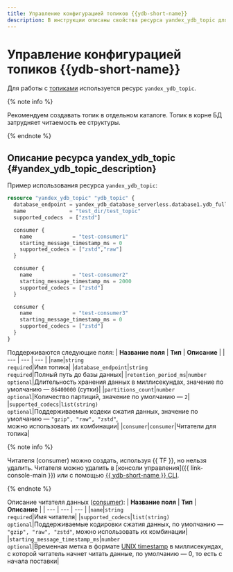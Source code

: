 ```yaml
---
title: Управление конфигурацией топиков {{ydb-short-name}}
description: В инструкции описаны свойства ресурса yandex_ydb_topic для управления конфигурацией топиков {{ydb-short-name}}.
---
```


# Управление конфигурацией топиков {{ydb-short-name}}

Для работы с [топиками](https://ydb.tech/docs/ru/concepts/topic) используется ресурс `yandex_ydb_topic`.

{% note info %}

Рекомендуем создавать топик в отдельном каталоге. Топик в корне БД затрудняет читаемость ее структуры.

{% endnote %}

## Описание ресурса yandex_ydb_topic {#yandex_ydb_topic_description}

Пример использования ресурса `yandex_ydb_topic`:

```tf
resource "yandex_ydb_topic" "ydb_topic" {
  database_endpoint = yandex_ydb_database_serverless.database1.ydb_full_endpoint  # пример подключения к БД
  name              = "test_dir/test_topic"
  supported_codecs  = ["zstd"]

  consumer {
    name             = "test-consumer1"
    starting_message_timestamp_ms = 0
    supported_codecs = ["zstd","raw"]
  }

  consumer {
    name             = "test-consumer2"
    starting_message_timestamp_ms = 2000
    supported_codecs = ["zstd"]
  }

  consumer {
    name             = "test-consumer3"
    starting_message_timestamp_ms = 0
    supported_codecs = ["zstd"]
  }
}
```

Поддерживаются следующие поля:
| **Название поля** | **Тип** | **Описание** |
| --- | --- | --- |
|`name`|`string`<br>`required`|Имя топика|
|`database_endpoint`|`string`<br>`required`|Полный путь до базы данных|
|`retention_period_ms`|`number`<br>`optional`|Длительность хранения данных в миллисекундах, значение по умолчанию — `86400000` (сутки)|
|`partitions_count`|`number`<br>`optional`|Количество партиций, значение по умолчанию — `2`|
|`supported_codecs`|`list(string)`<br>`optional`|Поддерживаемые кодеки сжатия данных, значение по умолчанию — `"gzip", "raw", "zstd"`,<br>можно использовать их комбинации|
|`consumer`|`consumer`|Читатели для топика|

{% note info %}

Читателя (consumer) можно создать, используя {{ TF }}, но нельзя удалить. Читателя можно удалить в [консоли управления]({{ link-console-main }}) или с помощью [{{ ydb-short-name }} CLI](https://ydb.tech/docs/en/reference/ydb-cli/install).

{% endnote %}

Описание читателя данных ([consumer](https://ydb.tech/docs/ru/concepts/topic#consumer)):
| **Название поля** | **Тип** | **Описание** |
| --- | --- | --- |
|`name`|`string`<br>`required`|Имя читателя|
|`supported_codecs`|`list(string)`<br>`optional`|Поддерживаемые кодировки сжатия данных, по умолчанию — `"gzip", "raw", "zstd"`, можно использовать их комбинации|
|`starting_message_timestamp_ms`|`number`<br>`optional`|Временная метка в формате [UNIX timestamp](https://ru.wikipedia.org/wiki/Unix-время) в миллисекундах, с которой читатель начнет читать данные, по умолчанию — 0, то есть с начала поставки|

